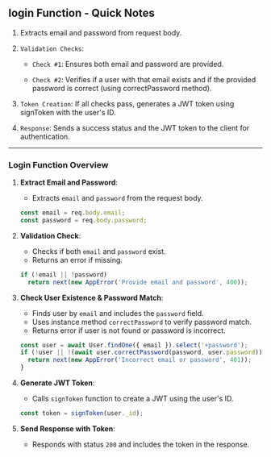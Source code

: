 ## login Function - Quick Notes

1. Extracts email and password from request body.

2. `Validation Checks`:

   - `Check #1`: Ensures both email and password are provided.

   - `Check #2`: Verifies if a user with that email exists and if the provided password is correct (using correctPassword method).

3. `Token Creation`:
   If all checks pass, generates a JWT token using signToken with the user's ID.

4. `Response`:
   Sends a success status and the JWT token to the client for authentication.

---

### Login Function Overview

1. **Extract Email and Password**:

   - Extracts `email` and `password` from the request body.

   ```jsx
   const email = req.body.email;
   const password = req.body.password;
   ```

2. **Validation Check**:

   - Checks if both `email` and `password` exist.
   - Returns an error if missing.

   ```jsx
   if (!email || !password)
     return next(new AppError('Provide email and password', 400));
   ```

3. **Check User Existence & Password Match**:

   - Finds user by `email` and includes the `password` field.
   - Uses instance method `correctPassword` to verify password match.
   - Returns error if user is not found or password is incorrect.

   ```jsx
   const user = await User.findOne({ email }).select('+password');
   if (!user || !(await user.correctPassword(password, user.password))) {
     return next(new AppError('Incorrect email or password', 401));
   }
   ```

4. **Generate JWT Token**:

   - Calls `signToken` function to create a JWT using the user's ID.

   ```jsx
   const token = signToken(user._id);
   ```

5. **Send Response with Token**:
   - Responds with status `200` and includes the token in the response.
